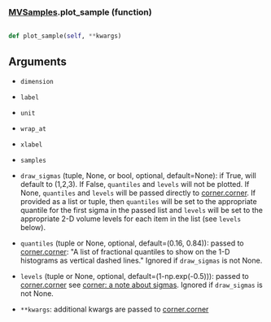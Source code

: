 ### [MVSamples](MVSamples.md).plot_sample (function)


```py

def plot_sample(self, **kwargs)

```



Arguments
---------
* `dimension`
* `label`
* `unit`
* `wrap_at`
* `xlabel`
* `samples`
* `draw_sigmas` (tuple, None, or bool, optional, default=None): if True,
    will default to (1,2,3).  If False, `quantiles` and `levels` will
    not be plotted.  If None, `quantiles` and `levels` will be passed
    directly to [corner.corner](https://corner.readthedocs.io/en/latest/api.html#corner.corner).
    If provided as a list or tuple, then `quantiles` will be set to the
    appropriate quantile for the first sigma in the passed list and
    `levels` will be set to the appropriate 2-D volume levels for each
    item in the list (see `levels` below).
* `quantiles` (tuple or None, optional, default=(0.16, 0.84)): passed
    to [corner.corner](https://corner.readthedocs.io/en/latest/api.html#corner.corner):
    "A list of fractional quantiles to show on the 1-D histograms as
    vertical dashed lines."  Ignored if `draw_sigmas` is not None.
* `levels` (tuple or None, optional, default=(1-np.exp(-0.5))): passed
    to [corner.corner](https://corner.readthedocs.io/en/latest/api.html#corner.corner)
    see [corner: a note about sigmas](https://corner.readthedocs.io/en/latest/pages/sigmas.html).
    Ignored if `draw_sigmas` is not None.

* `**kwargs`: additional kwargs are passed to [corner.corner](https://corner.readthedocs.io/en/latest/api.html#corner.corner)

